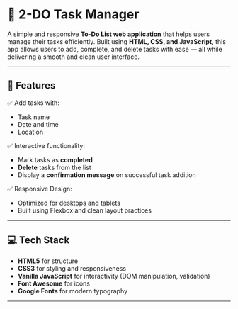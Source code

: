 # 📝 2-DO Task Manager

A simple and responsive **To-Do List web application** that helps users manage their tasks efficiently. Built using **HTML, CSS, and JavaScript**, this app allows users to add, complete, and delete tasks with ease — all while delivering a smooth and clean user interface.

---

## 🚀 Features

✅ Add tasks with:
- Task name
- Date and time
- Location

✅ Interactive functionality:
- Mark tasks as **completed** 
- **Delete** tasks from the list
- Display a **confirmation message** on successful task addition

✅ Responsive Design:
- Optimized for desktops and tablets
- Built using Flexbox and clean layout practices

---

## 💻 Tech Stack

- **HTML5** for structure  
- **CSS3** for styling and responsiveness  
- **Vanilla JavaScript** for interactivity (DOM manipulation, validation)  
- **Font Awesome** for icons  
- **Google Fonts** for modern typography

---
